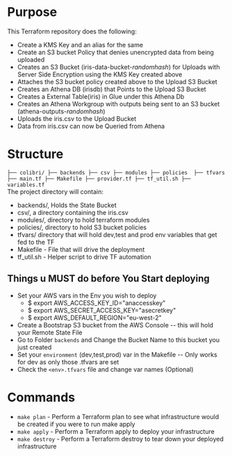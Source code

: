 # Purpose
This Terraform repository does the following:
- Create a KMS Key and an alias for the same
- Create an S3 bucket Policy that denies unencrypted data from being uploaded
- Creates an S3 Bucket (iris-data-bucket-_randomhash_) for Uploads with Server Side Encryption using the KMS Key created above 
- Attaches the S3 bucket policy created above to the Upload S3 Bucket
- Creates an Athena DB (irisdb) that Points to the Upload S3 Bucket
- Creates a External Table(iris) in Glue under this Athena Db
- Creates an Athena Workgroup with outputs being sent to an S3 bucket (athena-outputs-_randomhash_)
- Uploads the iris.csv to the Upload Bucket
- Data from iris.csv can now be Queried from Athena 

# Structure
`
├── colibri/
 ├── backends
 ├── csv
 ├── modules
 ├── policies 
 ├── tfvars
 ├── main.tf
 ├── Makefile
 ├── provider.tf
 ├── tf_util.sh
 ├── variables.tf
 `  
The project directory will contain:
- backends/, Holds the State Bucket 
- csv/, a directory containing the iris.csv
- modules/, directory to hold terraform modules
- policies/, directory to hold S3 bucket policies
- tfvars/ directory that will hold dev,test and prod env variables that get fed to the TF
- Makefile - File that will drive the deployment
- tf_util.sh - Helper script to drive TF automation

## Things u MUST do before You Start deploying
- Set your AWS vars in the Env you wish to deploy 
    - $ export AWS_ACCESS_KEY_ID="anaccesskey"
    - $ export AWS_SECRET_ACCESS_KEY="asecretkey"
    - $ export AWS_DEFAULT_REGION="eu-west-2"
- Create a Bootstrap S3 bucket from the AWS Console -- this will hold your Remote State File
- Go to Folder `backends` and Change the Bucket Name to this bucket you just created
- Set your `environment` (dev,test,prod) var in the Makefile -- Only works for dev as only those .tfvars are set
- Check the `<env>.tfvars` file and change var names (Optional)

# Commands
- `make plan` - Perform a Terraform plan to see what infrastructure would be created if you were to run make apply
- `make apply` - Perform a Terraform apply to deploy your infrastructure
- `make destroy` - Perform a Terraform destroy to tear down your deployed infrastructure